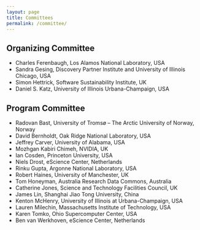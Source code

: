 ```yaml
---
layout: page
title: Committees
permalink: /committee/
---
```


## Organizing Committee

- Charles Ferenbaugh, Los Alamos National Laboratory, USA
- Sandra Gesing, Discovery Partner Institute and University of Illinois Chicago, USA
- Simon Hettrick, Software Sustainability Institute, UK
- Daniel S. Katz, University of Illinois Urbana-Champaign, USA

## Program Committee

- Radovan Bast, University of Tromsø – The Arctic University of Norway, Norway
- David Bernholdt, Oak Ridge National Laboratory, USA
- Jeffrey Carver, University of Alabama, USA
- Mozhgan Kabiri Chimeh, NVIDIA, UK
- Ian Cosden, Princeton University, USA
- Niels Drost, eScience Center, Netherlands
- Rinku Gupta, Argonne National Laboratory, USA
- Robert Haines, University of Manchester, UK
- Tom Honeyman, Australia Research Data Commons, Australia
- Catherine Jones, Science and Technology Facilities Council, UK
- James Lin, Shanghai Jiao Tong University, China
- Kenton McHenry, University of Illinois at Urbana-Champaign, USA
- Lauren Milechin, Massachusetts Institute of Technology, USA
- Karen Tomko, Ohio Supercomputer Center, USA
- Ben van Werkhoven, eScience Center, Netherlands
